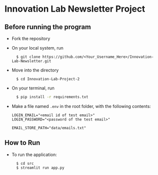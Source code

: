 # Innovation Lab Newsletter Project

## Before running the program

- Fork the repository
- On your local system, run
  ```shell
    $ git clone https://github.com/<Your_Username_Here>/Innovation-Lab-Newsletter.git
  ```
- Move into the directory
  ```shell
    $ cd Innovation-Lab-Project-2
  ```
- On your terminal, run
  ```sh
    $ pip install -r requirements.txt
  ```
- Make a file named `.env` in the root folder, with the following contents:

  ```env
  LOGIN_EMAIL="<email id of test email>"
  LOGIN_PASSWORD="<password of the test email>"

  EMAIL_STORE_PATH="data/emails.txt"
  ```

## How to Run

- To run the application:
  ```shell
    $ cd src
    $ streamlit run app.py
  ```
